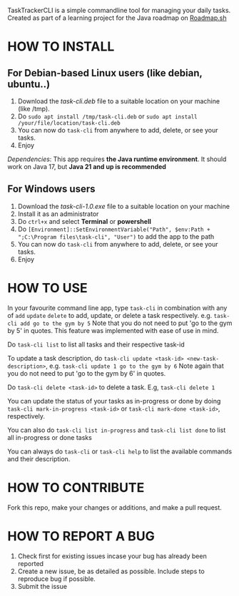 TaskTrackerCLI is a simple commandline tool for managing your daily tasks.
Created as part of a learning project for the Java roadmap on [Roadmap.sh](https://roadmap.sh/projects/task-tracker)

  # HOW TO INSTALL
  ## For Debian-based Linux users (like debian, ubuntu..)
  1. Download the _task-cli.deb_ file to a suitable location on your machine (like /tmp).
  2. Do `sudo apt install /tmp/task-cli.deb` or `sudo apt install /your/file/location/task-cli.deb`
  3. You can now do `task-cli` from anywhere to add, delete, or see your tasks.
  4. Enjoy

*Dependencies*: This app requires **the Java runtime environment**. It should work on Java 17, but **Java 21 and up is recommended**

  ## For Windows users
  1. Download the _task-cli-1.0.exe_ file  to a suitable location on your machine
  2. Install it as an administrator
  3. Do `ctrl+x` and select **Terminal** or **powershell**
  4. Do `[Environment]::SetEnvironmentVariable("Path", $env:Path + ";C:\Program files\task-cli", "User")` to add the app to the path
  5. You can now do `task-cli` from anywhere to add, delete, or see your tasks.
  6. Enjoy


  # HOW TO USE
  In your favourite command line app, type `task-cli` in combination with any of `add` `update` `delete` to add, update, or delete a task respectively.
  e.g. `task-cli add go to the gym by 5`
  Note that you do not need to put 'go to the gym by 5' in quotes. This feature was implemented with ease of use in mind.
  
  Do `task-cli list` to list all tasks and their respective task-id

  To update a task description, do `task-cli update <task-id> <new-task-description>`, e.g. `task-cli update 1 go to the gym by 6`
  Note again that you do not need to put 'go to the gym by 6' in quotes.

  Do `task-cli delete <task-id>` to delete a task. E.g, `task-cli delete 1`

  You can update the status of your tasks as in-progress or done by doing `task-cli mark-in-progress <task-id>` or `task-cli mark-done <task-id>`, respectively.

  You can also do `task-cli list in-progress` and `task-cli list done` to list all in-progress or done tasks

  You can always do `task-cli` or `task-cli help` to list the available commands and their description.


  # HOW TO CONTRIBUTE
  Fork this repo, make your changes or additions, and make a pull request.

  # HOW TO REPORT A BUG
  1. Check first for existing issues incase your bug has already been reported
  2. Create a new issue, be as detailed as possible. Include steps to reproduce bug if possible.
  3. Submit the issue
  

  

